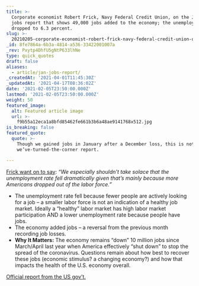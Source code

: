 ```yaml
---
title: >-
  Corporate economist Robert Frick, Navy Federal Credit Union, on the January
  jobs report that shows 49,000 jobs added to the economy; the unemployment rate
  dropped to 6.3 percent.
slug: >-
  20210205-corporate-economist-robert-frick-navy-federal-credit-union-on-the-january-jobs-report-that
_id: 8fe7864a-6b3a-4814-a536-33422001007a
_rev: Pxytp4DhfU5gNtP633lhNe
type: quick_quotes
draft: false
aliases:
  - article/jan-jobs-report/
_createdAt: '2021-04-01T11:45:30Z'
_updatedAt: '2021-04-17T08:36:02Z'
date: '2021-02-05T23:50:00.000Z'
lastmod: '2021-02-05T23:50:00.000Z'
weight: 50
featured_image:
  alt: Featured article image
  url: >-
    f9b55a12eca1a8bfd85462fe661b3b6a48ae9141768x512.jpg
is_breaking: false
featured_quote:
  quote: >-
    Though we gained jobs in January after a December loss, this is not a
    we’ve-turned-the-corner report.

---
```

[Frick want on to say](https://www.cnbc.com/2021/02/05/jobs-report-january-2021.html): _“We especially shouldn’t take solace that the unemployment rate fell dramatically given that’s mainly because more Americans dropped out of the labor force.”_

* The unemployment rate fell because fewer people are actively looking for a job – a smaller labor force is not an indication of a healthy job market. Ideally a “healthy” labor market has high labor market participation AND a lower unemployment rate because people have jobs.
* The economy added jobs – a reversal from the previous month recording job losses.
* **Why It Matters:** The economy remains “down” 10 million jobs since March/April last year when America effectively “shut down” to stop the spread of the coronavirus. Questions remain about how best to recover these jobs (economic stimulus? a changing economy?) and how that impacts the health of the U.S. economy overall.

[Official report from the US gov’t.](https://www.bls.gov/news.release/jec.nr0.htm)